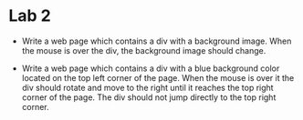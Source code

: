 # Lab 2

- Write a web page which contains a div with a background image. When the mouse is over the div, the background image should change.

- Write a web page which contains a div with a blue background color located on the top left corner of the page. When the mouse is over it the div should rotate and move to the right until it reaches the top right corner of the page. The div should not jump directly to the top right corner.
